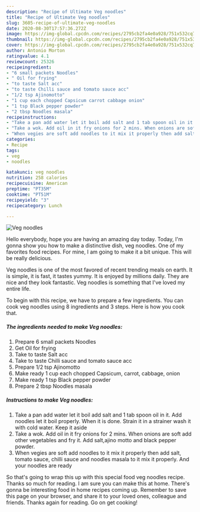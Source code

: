 ```yaml
---
description: "Recipe of Ultimate Veg noodles"
title: "Recipe of Ultimate Veg noodles"
slug: 3605-recipe-of-ultimate-veg-noodles
date: 2020-08-30T17:57:36.272Z
image: https://img-global.cpcdn.com/recipes/2795cb2fa4e0a928/751x532cq70/veg-noodles-recipe-main-photo.jpg
thumbnail: https://img-global.cpcdn.com/recipes/2795cb2fa4e0a928/751x532cq70/veg-noodles-recipe-main-photo.jpg
cover: https://img-global.cpcdn.com/recipes/2795cb2fa4e0a928/751x532cq70/veg-noodles-recipe-main-photo.jpg
author: Antonio Morton
ratingvalue: 4.1
reviewcount: 25326
recipeingredient:
- "6 small packets Noodles"
- " Oil for frying"
- "to taste Salt acc"
- "to taste Chilli sauce and tomato sauce acc"
- "1/2 tsp Ajinomotto"
- "1 cup each chopped Capsicum carrot cabbage onion"
- "1 tsp Black pepper powder"
- "2 tbsp Noodles masala"
recipeinstructions:
- "Take a pan add water let it boil add salt and 1 tab spoon oil in it. Add noodles let it boil properly. When it is done. Strain it in a strainer wash it with cold water. Keep it aside"
- "Take a wok. Add oil in it fry onions for 2 mins. When onions are soft add other vegetables and fry it. Add salt,ajino motto and black pepper powder."
- "When vegies are soft add noodles to it mix it properly then add salt, tomato sauce, chilli sauce and noodles masala to it mix it properly. And your noodles are ready"
categories:
- Recipe
tags:
- veg
- noodles

katakunci: veg noodles 
nutrition: 258 calories
recipecuisine: American
preptime: "PT35M"
cooktime: "PT51M"
recipeyield: "3"
recipecategory: Lunch

---
```



![Veg noodles](https://img-global.cpcdn.com/recipes/2795cb2fa4e0a928/751x532cq70/veg-noodles-recipe-main-photo.jpg)

Hello everybody, hope you are having an amazing day today. Today, I'm gonna show you how to make a distinctive dish, veg noodles. One of my favorites food recipes. For mine, I am going to make it a bit unique. This will be really delicious.

Veg noodles is one of the most favored of recent trending meals on earth. It is simple, it is fast, it tastes yummy. It is enjoyed by millions daily. They are nice and they look fantastic. Veg noodles is something that I've loved my entire life.




To begin with this recipe, we have to prepare a few ingredients. You can cook veg noodles using 8 ingredients and 3 steps. Here is how you cook that.

<!--inarticleads1-->

##### The ingredients needed to make Veg noodles:

1. Prepare 6 small packets Noodles
1. Get  Oil for frying
1. Take to taste Salt acc
1. Take to taste Chilli sauce and tomato sauce acc
1. Prepare 1/2 tsp Ajinomotto
1. Make ready 1 cup each chopped Capsicum, carrot, cabbage, onion
1. Make ready 1 tsp Black pepper powder
1. Prepare 2 tbsp Noodles masala




<!--inarticleads2-->

##### Instructions to make Veg noodles:

1. Take a pan add water let it boil add salt and 1 tab spoon oil in it. Add noodles let it boil properly. When it is done. Strain it in a strainer wash it with cold water. Keep it aside
1. Take a wok. Add oil in it fry onions for 2 mins. When onions are soft add other vegetables and fry it. Add salt,ajino motto and black pepper powder.
1. When vegies are soft add noodles to it mix it properly then add salt, tomato sauce, chilli sauce and noodles masala to it mix it properly. And your noodles are ready




So that's going to wrap this up with this special food veg noodles recipe. Thanks so much for reading. I am sure you can make this at home. There's gonna be interesting food in home recipes coming up. Remember to save this page on your browser, and share it to your loved ones, colleague and friends. Thanks again for reading. Go on get cooking!
